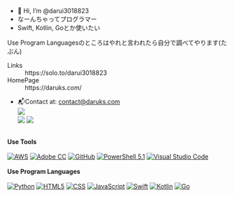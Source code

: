 - 👋 Hi, I’m @darui3018823
- なーんちゃってプログラマー<br>
- Swift, Kotlin, Goとか使いたい<br>

Use Program Languagesのところはやれと言われたら自分で調べてやります(たぶん)

<dl>
  <dt>Links</dt>
  <dd>https://solo.to/darui3018823</dd></dd>
  <dt>HomePage</dt>
  <dd>https://daruks.com/</dd>
</dl>


- 📬Contact at: [contact@daruks.com](mailto:contact@daruks.com)<br>
![](http://github-profile-summary-cards.vercel.app/api/cards/profile-details?username=darui3018823&theme=blue_green)<br>
![](http://github-profile-summary-cards.vercel.app/api/cards/repos-per-language?username=darui3018823&theme=blue_green)
![](http://github-profile-summary-cards.vercel.app/api/cards/most-commit-language?username=darui3018823&theme=blue_green)<br><br>

**Use Tools**<br><br>
<a href="https://aws.amazon.com/jp/"><img src="https://darui3018823.github.io/profilepic/profile/resized/aws.jpg" alt="AWS" /></a>
<a href="https://www.adobe.com/jp/creativecloud.html"><img src="https://darui3018823.github.io/profilepic/profile/resized/AdobeCC.png" alt="Adobe CC" /></a>
<a href="https://github.com/"><img src="https://darui3018823.github.io/profilepic/profile/resized/github-mark-white.png" alt="GitHub" /></a>
<a href="https://bit.ly/3CfySc4"><img src="https://darui3018823.github.io/profilepic/profile/resized/PowerShell.png" alt="PowerShell 5.1" /></a>
<a href="https://code.visualstudio.com/"><img src="https://darui3018823.github.io/profilepic/profile/resized/vsc.png" alt="Visual Studio Code" /></a>
<br>
<br>
**Use Program Languages**<br><br>
<a href="https://www.python.org/"><img src="https://darui3018823.github.io/profilepic/profile/resized/Python_Logo.png" alt="Python" /></a>
<a href="https://developer.mozilla.org/ja-JP/docs/Web/HTML"><img src="https://darui3018823.github.io/profilepic/profile/resized/html5.png" alt="HTML5" /></a>
<a href="https://developer.mozilla.org/ja-JP/docs/Web/CSS"><img src="https://darui3018823.github.io/profilepic/profile/resized/css.png" alt="CSS" /></a>
<a href="https://developer.mozilla.org/ja-JP/docs/Web/JavaScript"><img src="https://darui3018823.github.io/profilepic/profile/resized/js.png" alt="JavaScript" /></a>
<a href="https://developer.apple.com/jp/swift/"><img src="https://darui3018823.github.io/profilepic/profile/resized/Swift_ColorLogo.png" alt="Swift" /></a>
<a href="https://kotlinlang.org/"><img src="https://darui3018823.github.io/profilepic/profile/resized/KotlinFullColor.png" alt="Kotlin" /></a>
<a href="https://go.dev/"><img src="https://darui3018823.github.io/profilepic/profile/resized/Go-Logo_LightBlue.png" alt="Go" /></a>



